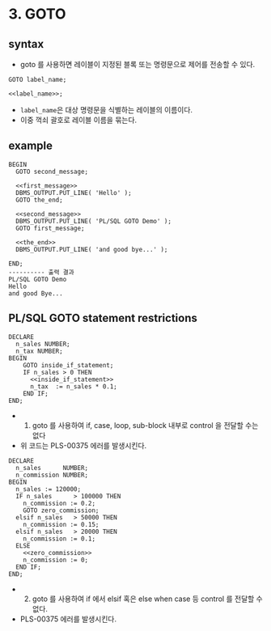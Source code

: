 # 3. GOTO
## syntax
- goto 를 사용하면 레이블이 지정된 블록 또는 명령문으로 제어를 전송할 수 있다.
```oracle-sql
GOTO label_name;

<<label_name>>;
```
- `label_name`은 대상 명령문을 식별하는 레이블의 이름이다. 
- 이중 꺽쇠 괄호로 레이블 이름을 묶는다.
## example
```oracle-sql
BEGIN
  GOTO second_message;

  <<first_message>>
  DBMS_OUTPUT.PUT_LINE( 'Hello' );
  GOTO the_end;

  <<second_message>>
  DBMS_OUTPUT.PUT_LINE( 'PL/SQL GOTO Demo' );
  GOTO first_message;

  <<the_end>>
  DBMS_OUTPUT.PUT_LINE( 'and good bye...' );

END;
---------- 출력 결과
PL/SQL GOTO Demo
Hello
and good Bye...
```

## PL/SQL GOTO statement restrictions
```oracle-sql
DECLARE 
  n_sales NUMBER;
  n_tax NUMBER;
BEGIN 
    GOTO inside_if_statement;
    IF n_sales > 0 THEN
      <<inside_if_statement>>
      n_tax  := n_sales * 0.1;
    END IF;
END;
```
- 1. goto 를 사용하여 if, case, loop, sub-block 내부로 control 을 전달할 수는 없다
- 위 코드는 PLS-00375 에러를 발생시킨다.

```oracle-sql
DECLARE
  n_sales      NUMBER;
  n_commission NUMBER;
BEGIN
  n_sales := 120000;
  IF n_sales      > 100000 THEN
    n_commission := 0.2;
    GOTO zero_commission;
  elsif n_sales   > 50000 THEN
    n_commission := 0.15;
  elsif n_sales   > 20000 THEN
    n_commission := 0.1;
  ELSE
    <<zero_commission>>
    n_commission := 0;
  END IF;
END;
```
- 2. goto 를 사용하여 if 에서 elsif 혹은 else when case 등 control 를 전달할 수 없다.
- PLS-00375 에러를 발생시킨다.


